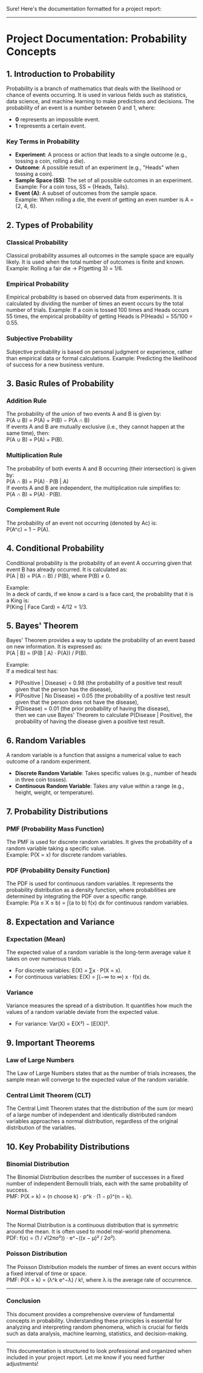 Sure! Here's the documentation formatted for a project report:

---

# **Project Documentation: Probability Concepts**

## **1. Introduction to Probability**
Probability is a branch of mathematics that deals with the likelihood or chance of events occurring. It is used in various fields such as statistics, data science, and machine learning to make predictions and decisions. The probability of an event is a number between 0 and 1, where:
- **0** represents an impossible event.
- **1** represents a certain event.

### **Key Terms in Probability**
- **Experiment**: A process or action that leads to a single outcome (e.g., tossing a coin, rolling a die).
- **Outcome**: A possible result of an experiment (e.g., "Heads" when tossing a coin).
- **Sample Space (SS)**: The set of all possible outcomes in an experiment.  
  Example: For a coin toss, SS = {Heads, Tails}.
- **Event (A)**: A subset of outcomes from the sample space.  
  Example: When rolling a die, the event of getting an even number is A = {2, 4, 6}.

## **2. Types of Probability**
### **Classical Probability**
Classical probability assumes all outcomes in the sample space are equally likely. It is used when the total number of outcomes is finite and known.
Example: Rolling a fair die → P(getting 3) = 1/6.

### **Empirical Probability**
Empirical probability is based on observed data from experiments. It is calculated by dividing the number of times an event occurs by the total number of trials.
Example: If a coin is tossed 100 times and Heads occurs 55 times, the empirical probability of getting Heads is P(Heads) = 55/100 = 0.55.

### **Subjective Probability**
Subjective probability is based on personal judgment or experience, rather than empirical data or formal calculations.
Example: Predicting the likelihood of success for a new business venture.

## **3. Basic Rules of Probability**
### **Addition Rule**
The probability of the union of two events A and B is given by:  
P(A ∪ B) = P(A) + P(B) − P(A ∩ B)  
If events A and B are mutually exclusive (i.e., they cannot happen at the same time), then:  
P(A ∪ B) = P(A) + P(B).

### **Multiplication Rule**
The probability of both events A and B occurring (their intersection) is given by:  
P(A ∩ B) = P(A) ⋅ P(B | A)  
If events A and B are independent, the multiplication rule simplifies to:  
P(A ∩ B) = P(A) ⋅ P(B).

### **Complement Rule**
The probability of an event not occurring (denoted by Ac) is:  
P(A^c) = 1 − P(A).

## **4. Conditional Probability**
Conditional probability is the probability of an event A occurring given that event B has already occurred. It is calculated as:  
P(A | B) = P(A ∩ B) / P(B), where P(B) ≠ 0.

Example:  
In a deck of cards, if we know a card is a face card, the probability that it is a King is:  
P(King | Face Card) = 4/12 = 1/3.

## **5. Bayes' Theorem**
Bayes' Theorem provides a way to update the probability of an event based on new information. It is expressed as:  
P(A | B) = (P(B | A) ⋅ P(A)) / P(B).

Example:  
If a medical test has:
- P(Positive | Disease) = 0.98 (the probability of a positive test result given that the person has the disease),
- P(Positive | No Disease) = 0.05 (the probability of a positive test result given that the person does not have the disease),
- P(Disease) = 0.01 (the prior probability of having the disease),  
then we can use Bayes' Theorem to calculate P(Disease | Positive), the probability of having the disease given a positive test result.

## **6. Random Variables**
A random variable is a function that assigns a numerical value to each outcome of a random experiment.  
- **Discrete Random Variable**: Takes specific values (e.g., number of heads in three coin tosses).
- **Continuous Random Variable**: Takes any value within a range (e.g., height, weight, or temperature).

## **7. Probability Distributions**
### **PMF (Probability Mass Function)**
The PMF is used for discrete random variables. It gives the probability of a random variable taking a specific value.  
Example: P(X = x) for discrete random variables.

### **PDF (Probability Density Function)**
The PDF is used for continuous random variables. It represents the probability distribution as a density function, where probabilities are determined by integrating the PDF over a specific range.  
Example: P(a ≤ X ≤ b) = ∫(a to b) f(x) dx for continuous random variables.

## **8. Expectation and Variance**
### **Expectation (Mean)**
The expected value of a random variable is the long-term average value it takes on over numerous trials.
- For discrete variables: E(X) = ∑x ⋅ P(X = x).
- For continuous variables: E(X) = ∫(−∞ to ∞) x ⋅ f(x) dx.

### **Variance**
Variance measures the spread of a distribution. It quantifies how much the values of a random variable deviate from the expected value.
- For variance: Var(X) = E(X²) − [E(X)]².

## **9. Important Theorems**
### **Law of Large Numbers**
The Law of Large Numbers states that as the number of trials increases, the sample mean will converge to the expected value of the random variable.

### **Central Limit Theorem (CLT)**
The Central Limit Theorem states that the distribution of the sum (or mean) of a large number of independent and identically distributed random variables approaches a normal distribution, regardless of the original distribution of the variables.

## **10. Key Probability Distributions**
### **Binomial Distribution**
The Binomial Distribution describes the number of successes in a fixed number of independent Bernoulli trials, each with the same probability of success.  
PMF: P(X = k) = (n choose k) ⋅ p^k ⋅ (1 − p)^(n − k).

### **Normal Distribution**
The Normal Distribution is a continuous distribution that is symmetric around the mean. It is often used to model real-world phenomena.  
PDF: f(x) = (1 / √(2πσ²)) ⋅ e^−((x − μ)² / 2σ²).

### **Poisson Distribution**
The Poisson Distribution models the number of times an event occurs within a fixed interval of time or space.  
PMF: P(X = k) = (λ^k e^−λ) / k!, where λ is the average rate of occurrence.

---

### **Conclusion**
This document provides a comprehensive overview of fundamental concepts in probability. Understanding these principles is essential for analyzing and interpreting random phenomena, which is crucial for fields such as data analysis, machine learning, statistics, and decision-making.

---

This documentation is structured to look professional and organized when included in your project report. Let me know if you need further adjustments!
